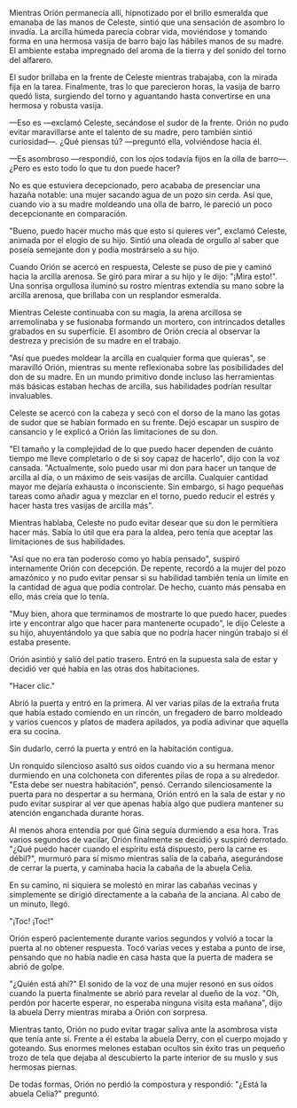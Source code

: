
Mientras Orión permanecía allí, hipnotizado por el brillo esmeralda que emanaba de las manos de Celeste, sintió que una sensación de asombro lo invadía. La arcilla húmeda parecía cobrar vida, moviéndose y tomando forma en una hermosa vasija de barro bajo las hábiles manos de su madre. El ambiente estaba impregnado del aroma de la tierra y del sonido del torno del alfarero.

El sudor brillaba en la frente de Celeste mientras trabajaba, con la mirada fija en la tarea. Finalmente, tras lo que parecieron horas, la vasija de barro quedó lista, surgiendo del torno y aguantando hasta convertirse en una hermosa y robusta vasija.

—Eso es —exclamó Celeste, secándose el sudor de la frente. Orión no pudo evitar maravillarse ante el talento de su madre, pero también sintió curiosidad—. ¿Qué piensas tú? —preguntó ella, volviéndose hacia él.

—Es asombroso —respondió, con los ojos todavía fijos en la olla de barro—. ¿Pero es esto todo lo que tu don puede hacer?

No es que estuviera decepcionado, pero acababa de presenciar una hazaña notable: una mujer sacando agua de un pozo sin cerda. Así que, cuando vio a su madre moldeando una olla de barro, le pareció un poco decepcionante en comparación.

"Bueno, puedo hacer mucho más que esto si quieres ver", exclamó Celeste, animada por el elogio de su hijo. Sintió una oleada de orgullo al saber que poseía semejante don y podía mostrárselo a su hijo.

Cuando Orión se acercó en respuesta, Celeste se puso de pie y caminó hacia la arcilla arenosa. Se giró para mirar a su hijo y le dijo: "¡Mira esto!". Una sonrisa orgullosa iluminó su rostro mientras extendía su mano sobre la arcilla arenosa, que brillaba con un resplandor esmeralda.

Mientras Celeste continuaba con su magia, la arena arcillosa se arremolinaba y se fusionaba formando un mortero, con intrincados detalles grabados en su superficie. El asombro de Orión crecía al observar la destreza y precisión de su madre en el trabajo.

"Así que puedes moldear la arcilla en cualquier forma que quieras", se maravilló Orión, mientras su mente reflexionaba sobre las posibilidades del don de su madre. En un mundo primitivo donde incluso las herramientas más básicas estaban hechas de arcilla, sus habilidades podrían resultar invaluables.

Celeste se acercó con la cabeza y secó con el dorso de la mano las gotas de sudor que se habían formado en su frente. Dejó escapar un suspiro de cansancio y le explicó a Orión las limitaciones de su don.

"El tamaño y la complejidad de lo que puedo hacer dependen de cuánto tiempo me lleve completarlo o de si soy capaz de hacerlo", dijo con la voz cansada. "Actualmente, solo puedo usar mi don para hacer un tanque de arcilla al día, o un máximo de seis vasijas de arcilla. Cualquier cantidad mayor me dejaría exhausta o inconsciente. Sin embargo, si hago pequeñas tareas como añadir agua y mezclar en el torno, puedo reducir el estrés y hacer hasta tres vasijas de arcilla más".

Mientras hablaba, Celeste no pudo evitar desear que su don le permitiera hacer más. Sabía lo útil que era para la aldea, pero tenía que aceptar las limitaciones de sus habilidades.

"Así que no era tan poderoso como yo había pensado", suspiró internamente Orión con decepción. De repente, recordó a la mujer del pozo amazónico y no pudo evitar pensar si su habilidad también tenía un límite en la cantidad de agua que podía controlar. De hecho, cuanto más pensaba en ello, más creía que lo tenía.

"Muy bien, ahora que terminamos de mostrarte lo que puedo hacer, puedes irte y encontrar algo que hacer para mantenerte ocupado", le dijo Celeste a su hijo, ahuyentándolo ya que sabía que no podría hacer ningún trabajo si él estaba presente.

Orión asintió y salió del patio trasero. Entró en la supuesta sala de estar y decidió ver qué había en las otras dos habitaciones.

"Hacer clic."

Abrió la puerta y entró en la primera. Al ver varias pilas de la extraña fruta que había estado comiendo en un rincón, un fregadero de barro moldeado y varios cuencos y platos de madera apilados, ya podía adivinar que aquella era su cocina.

Sin dudarlo, cerró la puerta y entró en la habitación contigua.

Un ronquido silencioso asaltó sus oídos cuando vio a su hermana menor durmiendo en una colchoneta con diferentes pilas de ropa a su alrededor. "Esta debe ser nuestra habitación", pensó. Cerrando silenciosamente la puerta para no despertar a su hermana, Orión entró en la sala de estar y no pudo evitar suspirar al ver que apenas había algo que pudiera mantener su atención enganchada durante horas.

Al menos ahora entendía por qué Gina seguía durmiendo a esa hora. Tras varios segundos de vacilar, Orión finalmente se decidió y suspiró derrotado. "¿Qué puedo hacer cuando el espíritu está dispuesto, pero la carne es débil?", murmuró para sí mismo mientras salía de la cabaña, asegurándose de cerrar la puerta, y caminaba hacia la cabaña de la abuela Celia.

En su camino, ni siquiera se molestó en mirar las cabañas vecinas y simplemente se dirigió directamente a la cabaña de la anciana. Al cabo de un minuto, llegó.

"¡Toc! ¡Toc!"

Orión esperó pacientemente durante varios segundos y volvió a tocar la puerta al no obtener respuesta. Tocó varias veces y estaba a punto de irse, pensando que no había nadie en casa hasta que la puerta de madera se abrió de golpe.

"¿Quién está ahí?" El sonido de la voz de una mujer resonó en sus oídos cuando la puerta finalmente se abrió para revelar al dueño de la voz. "Oh, perdón por hacerte esperar, no esperaba ninguna visita esta mañana", dijo la abuela Derry mientras miraba a Orión con sorpresa.

Mientras tanto, Orión no pudo evitar tragar saliva ante la asombrosa vista que tenía ante sí. Frente a él estaba la abuela Derry, con el cuerpo mojado y goteando. Sus enormes melones estaban ocultos sin éxito tras un pequeño trozo de tela que dejaba al descubierto la parte interior de su muslo y sus hermosas piernas.

De todas formas, Orión no perdió la compostura y respondió: "¿Está la abuela Celia?" preguntó.